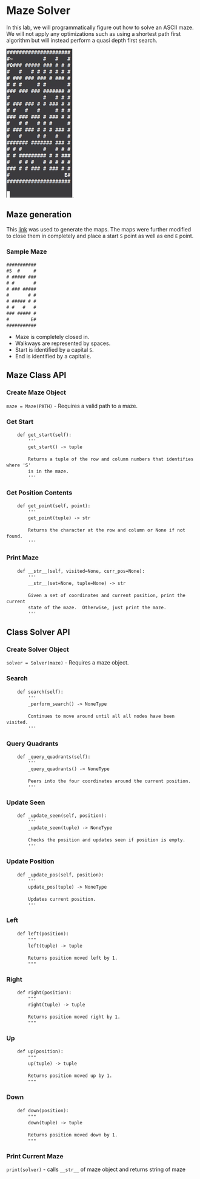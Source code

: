# Maze Solver
In this lab, we will programmatically figure out how to solve an ASCII maze. We
will not apply any optimizations such as using a shortest path first algorithm
but will instead perform a quasi depth first search.

![MazeSolver](./images/maze_solver.gif).

## Maze generation
This [link](https://www.dcode.fr/maze-generator) was used to generate the maps.
The maps were further modified to close them in completely and place a start
`S` point as well as end `E` point.

### Sample Maze
```
###########
#S  #     #
# ##### ###
# #       #
# ### #####
#       # #
# ##### # #
# #   #   #
### ##### #
#        E#
###########
```

* Maze is completely closed in.  
* Walkways are represented by spaces.  
* Start is identified by a capital `S`.
* End is identified by a capital `E`.

## Maze Class API

### Create Maze Object
`maze = Maze(PATH)` - Requires a valid path to a maze.

### Get Start
```
    def get_start(self):
        '''
        get_start() -> tuple

        Returns a tuple of the row and column numbers that identifies where 'S'
        is in the maze.
        '''
```

### Get Position Contents
```
    def get_point(self, point):
        '''
        get_point(tuple) -> str

        Returns the character at the row and column or None if not found.
        '''
```

### Print Maze
```
    def __str__(self, visited=None, curr_pos=None):
        '''
        __str__(set=None, tuple=None) -> str

        Given a set of coordinates and current position, print the current
        state of the maze.  Otherwise, just print the maze.
        '''
 ```

## Class Solver API

### Create Solver Object
`solver = Solver(maze)` - Requires a maze object.

### Search
```
    def search(self):
        '''
        _perform_search() -> NoneType

        Continues to move around until all all nodes have been visited.
        '''
```

### Query Quadrants
```
    def _query_quadrants(self):
        '''
        _query_quadrants() -> NoneType

        Peers into the four coordinates around the current position.
        '''
```

### Update Seen
```
    def _update_seen(self, position):
        '''
        _update_seen(tuple) -> NoneType

        Checks the position and updates seen if position is empty.
        '''
```
### Update Position
```
    def _update_pos(self, position):
        '''
        update_pos(tuple) -> NoneType

        Updates current position.
        '''
```

### Left
```
    def left(position):
        """
        left(tuple) -> tuple

        Returns position moved left by 1.
        """
```

### Right
```
    def right(position):
        """
        right(tuple) -> tuple

        Returns position moved right by 1.
        """
```

### Up
```
    def up(position):
        """
        up(tuple) -> tuple

        Returns position moved up by 1.
        """
```

### Down
```
    def down(position):
        """
        down(tuple) -> tuple

        Returns position moved down by 1.
        """
```

### Print Current Maze
`print(solver)` - calls `__str__` of maze object and returns string of maze
